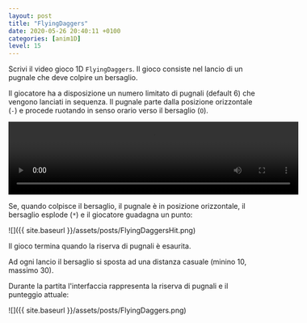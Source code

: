 ```yaml
---
layout: post
title: "FlyingDaggers"
date: 2020-05-26 20:40:11 +0100
categories: [anim1D]
level: 15
---
```


Scrivi il video gioco 1D `FlyingDaggers`. Il gioco consiste nel lancio di un pugnale che deve colpire un bersaglio. 

Il giocatore ha a disposizione un numero limitato di pugnali (default 6) che vengono lanciati in sequenza. Il pugnale parte dalla posizione orizzontale (`-`) e procede ruotando in senso orario verso il bersaglio (`O`). 

<video width="574" height="144" controls>
  <source src="{{ site.baseurl }}/assets/posts/FlyingDaggers.mp4" type="video/mp4">
  Your browser does not support the video tag.
</video>

Se, quando colpisce il bersaglio, il pugnale è in posizione orizzontale, il bersaglio esplode (`*`) e il giocatore guadagna un punto:

![]({{ site.baseurl }}/assets/posts/FlyingDaggersHit.png)

Il gioco termina quando la riserva di pugnali è esaurita.

Ad ogni lancio il bersaglio si sposta ad una distanza casuale (minino 10, massimo 30). 

Durante la partita l'interfaccia rappresenta la riserva di pugnali e il punteggio attuale:

![]({{ site.baseurl }}/assets/posts/FlyingDaggers.png)


